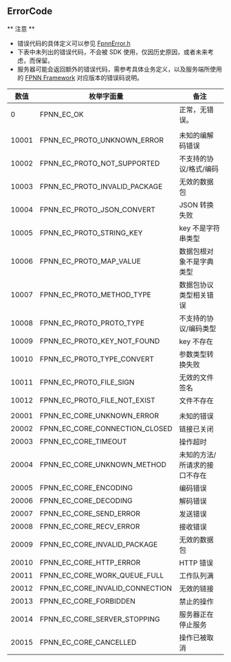 ## ErrorCode

** 注意 **

* 错误代码的具体定义可以参见 [FpnnError.h](../src/base/FpnnError.h)
* 下表中未列出的错误代码，不会被 SDK 使用，仅因历史原因，或者未来考虑，而保留。
* 服务器可能会返回额外的错误代码，需参考具体业务定义，以及服务端所使用的 [FPNN Framework](https://github.com/highras/fpnn) 对应版本的错误码说明。

| 数值 | 枚举字面量 | 备注 |
|-----|----------|------|
| 0 | FPNN_EC_OK | 正常，无错误。 |
|  |  |  |
| 10001 | FPNN_EC_PROTO_UNKNOWN_ERROR | 未知的编解码错误 |
| 10002 | FPNN_EC_PROTO_NOT_SUPPORTED | 不支持的协议/格式/编码 |
| 10003 | FPNN_EC_PROTO_INVALID_PACKAGE | 无效的数据包 |
| 10004 | FPNN_EC_PROTO_JSON_CONVERT | JSON 转换失败 |
| 10005 | FPNN_EC_PROTO_STRING_KEY | key 不是字符串类型 |
| 10006 | FPNN_EC_PROTO_MAP_VALUE | 数据包根对象不是字典类型 |
| 10007 | FPNN_EC_PROTO_METHOD_TYPE | 数据包协议类型相关错误 |
| 10008 | FPNN_EC_PROTO_PROTO_TYPE | 不支持的协议/编码类型 |
| 10009 | FPNN_EC_PROTO_KEY_NOT_FOUND | key 不存在 |
| 10010 | FPNN_EC_PROTO_TYPE_CONVERT | 参数类型转换失败 |
| 10011 | FPNN_EC_PROTO_FILE_SIGN | 无效的文件签名 |
| 10012 | FPNN_EC_PROTO_FILE_NOT_EXIST | 文件不存在 |
|  |  |  |
| 20001 | FPNN_EC_CORE_UNKNOWN_ERROR | 未知的错误 |
| 20002 | FPNN_EC_CORE_CONNECTION_CLOSED | 链接已关闭 |
| 20003 | FPNN_EC_CORE_TIMEOUT | 操作超时 |
| 20004 | FPNN_EC_CORE_UNKNOWN_METHOD | 未知的方法/所请求的接口不存在 |
| 20005 | FPNN_EC_CORE_ENCODING | 编码错误 |
| 20006 | FPNN_EC_CORE_DECODING | 解码错误 |
| 20007 | FPNN_EC_CORE_SEND_ERROR | 发送错误 |
| 20008 | FPNN_EC_CORE_RECV_ERROR | 接收错误 |
| 20009 | FPNN_EC_CORE_INVALID_PACKAGE | 无效的数据包 |
| 20010 | FPNN_EC_CORE_HTTP_ERROR | HTTP 错误 |
| 20011 | FPNN_EC_CORE_WORK_QUEUE_FULL | 工作队列满 |
| 20012 | FPNN_EC_CORE_INVALID_CONNECTION | 无效的链接 |
| 20013 | FPNN_EC_CORE_FORBIDDEN | 禁止的操作 |
| 20014 | FPNN_EC_CORE_SERVER_STOPPING | 服务器正在停止服务 |
| 20015 | FPNN_EC_CORE_CANCELLED | 操作已被取消 |
